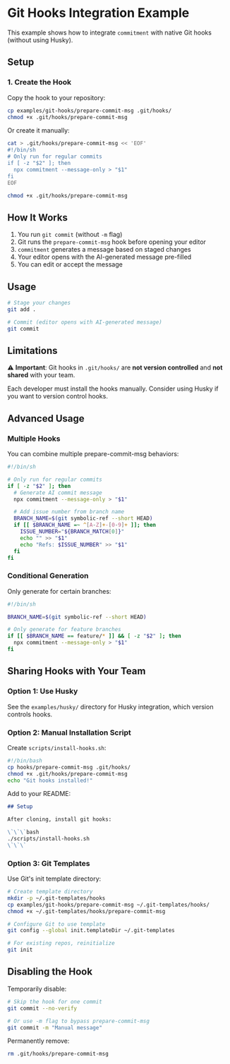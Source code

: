 # Git Hooks Integration Example

This example shows how to integrate `commitment` with native Git hooks (without using Husky).

## Setup

### 1. Create the Hook

Copy the hook to your repository:

```bash
cp examples/git-hooks/prepare-commit-msg .git/hooks/
chmod +x .git/hooks/prepare-commit-msg
```

Or create it manually:

```bash
cat > .git/hooks/prepare-commit-msg << 'EOF'
#!/bin/sh
# Only run for regular commits
if [ -z "$2" ]; then
  npx commitment --message-only > "$1"
fi
EOF

chmod +x .git/hooks/prepare-commit-msg
```

## How It Works

1. You run `git commit` (without `-m` flag)
2. Git runs the `prepare-commit-msg` hook before opening your editor
3. `commitment` generates a message based on staged changes
4. Your editor opens with the AI-generated message pre-filled
5. You can edit or accept the message

## Usage

```bash
# Stage your changes
git add .

# Commit (editor opens with AI-generated message)
git commit
```

## Limitations

⚠️ **Important**: Git hooks in `.git/hooks/` are **not version controlled** and **not shared** with your team.

Each developer must install the hooks manually. Consider using Husky if you want to version control hooks.

## Advanced Usage

### Multiple Hooks

You can combine multiple prepare-commit-msg behaviors:

```bash
#!/bin/sh

# Only run for regular commits
if [ -z "$2" ]; then
  # Generate AI commit message
  npx commitment --message-only > "$1"

  # Add issue number from branch name
  BRANCH_NAME=$(git symbolic-ref --short HEAD)
  if [[ $BRANCH_NAME =~ ^[A-Z]+-[0-9]+ ]]; then
    ISSUE_NUMBER="${BRANCH_MATCH[0]}"
    echo "" >> "$1"
    echo "Refs: $ISSUE_NUMBER" >> "$1"
  fi
fi
```

### Conditional Generation

Only generate for certain branches:

```bash
#!/bin/sh

BRANCH_NAME=$(git symbolic-ref --short HEAD)

# Only generate for feature branches
if [[ $BRANCH_NAME == feature/* ]] && [ -z "$2" ]; then
  npx commitment --message-only > "$1"
fi
```

## Sharing Hooks with Your Team

### Option 1: Use Husky

See the `examples/husky/` directory for Husky integration, which version controls hooks.

### Option 2: Manual Installation Script

Create `scripts/install-hooks.sh`:

```bash
#!/bin/bash
cp hooks/prepare-commit-msg .git/hooks/
chmod +x .git/hooks/prepare-commit-msg
echo "Git hooks installed!"
```

Add to your README:

```markdown
## Setup

After cloning, install git hooks:

\`\`\`bash
./scripts/install-hooks.sh
\`\`\`
```

### Option 3: Git Templates

Use Git's init template directory:

```bash
# Create template directory
mkdir -p ~/.git-templates/hooks
cp examples/git-hooks/prepare-commit-msg ~/.git-templates/hooks/
chmod +x ~/.git-templates/hooks/prepare-commit-msg

# Configure Git to use template
git config --global init.templateDir ~/.git-templates

# For existing repos, reinitialize
git init
```

## Disabling the Hook

Temporarily disable:

```bash
# Skip the hook for one commit
git commit --no-verify

# Or use -m flag to bypass prepare-commit-msg
git commit -m "Manual message"
```

Permanently remove:

```bash
rm .git/hooks/prepare-commit-msg
```
